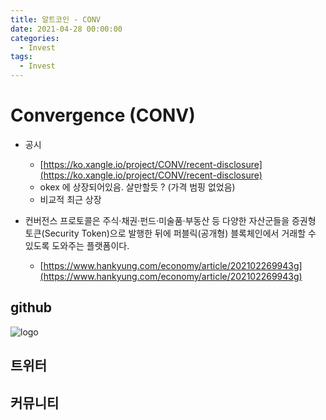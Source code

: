 ```yaml
---
title: 알트코인 - CONV
date: 2021-04-28 00:00:00
categories:
  - Invest
tags:
  - Invest
---
```


# Convergence (CONV)
- 공시
  - [https://ko.xangle.io/project/CONV/recent-disclosure](https://ko.xangle.io/project/CONV/recent-disclosure)
  - okex 에 상장되어있음. 살만할듯 ? (가격 범핑 없었음)
  - 비교적 최근 상장

- 컨버전스 프로토콜은 주식·채권·펀드·미술품·부동산 등 다양한 자산군들을 증권형 토큰(Security Token)으로 발행한 뒤에 퍼블릭(공개형) 블록체인에서 거래할 수 있도록 도와주는 플랫폼이다.
  - [https://www.hankyung.com/economy/article/202102269943g](https://www.hankyung.com/economy/article/202102269943g)

## github
![logo](https://github.githubassets.com/images/modules/site/icons/footer/github-mark.svg)

## 트위터

## 커뮤니티
